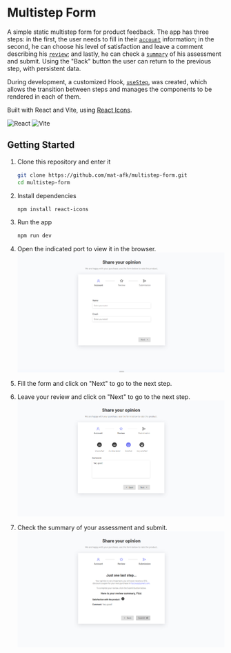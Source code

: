 # Multistep Form

A simple static multistep form for product feedback. The app has three steps: in the first, the user needs to fill in their [`account`](https://github.com/mat-afk/multistep-form/blob/main/src/components/AccountForm.jsx) information; in the second, he can choose his level of satisfaction and leave a comment describing his [`review`](https://github.com/mat-afk/multistep-form/blob/main/src/components/ReviewForm.jsx); and lastly, he can check a [`summary`](https://github.com/mat-afk/multistep-form/blob/main/src/components/Thanks.jsx) of his assessment and submit. Using the "Back" button the user can return to the previous step, with persistent data.

During development, a customized Hook, [`useStep`](https://github.com/mat-afk/multistep-form/blob/main/src/hooks/useStep.jsx), was created, which allows the transition between steps and manages the components to be rendered in each of them.

Built with React and Vite, using [React Icons](https://react-icons.github.io/react-icons/).

![React](https://img.shields.io/badge/react-61DAFB?style=for-the-badge&logo=react&logoColor=white)
![Vite](https://img.shields.io/badge/vite-%23646CFF.svg?style=for-the-badge&logo=vite&logoColor=white)

## Getting Started

1. Clone this repository and enter it
    ```sh
    git clone https://github.com/mat-afk/multistep-form.git
    cd multistep-form
    ```
2. Install dependencies
   ```sh
   npm install react-icons
   ```

3. Run the app
   ```sh
   npm run dev
   ```

4. Open the indicated port to view it in the browser.
![Alt text](public/image-1.png)

5. Fill the form and click on "Next" to go to the next step. 

6. Leave your review and click on "Next" to go to the next step.
![Alt text](public/image-2.png)

7. Check the summary of your assessment and submit.
![Alt text](public/image-3.png)